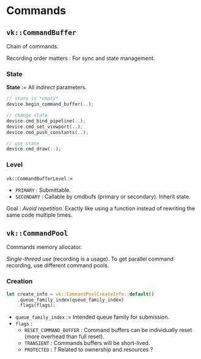 # Commands

## `vk::CommandBuffer`

Chain of commands.

Recording order matters : For sync and state management.

### State

**State** := All *indirect* parameters.

```rust
// state is *empty*
device.begin_command_buffer(..);

// change state
device.cmd_bind_pipeline(..);
device.cmd_set_viewport(..);
device.cmd_push_constants(..);

// use state
device.cmd_draw(..);
```

### Level

`vk::CommandBufferLevel` := 
- `PRIMARY` : Submittable.
- `SECONDARY` : Callable by cmdbufs (primary or secondary). Inherit state.

Goal : *Avoid repetition*. Exactly like using a function instead of rewriting the same code multiple times.

## `vk::CommandPool`

Commands memory allocator.

*Single-thread use* (recording is a usage). To get parallel command recording, use different command pools.

### Creation

```rust
let create_info = vk::CommandPoolCreateInfo::default()
    .queue_family_index(queue_family_index)
    .flags(flags);
```

- `queue_family_index` := Intended queue family for submission.
- `flags` :
    - `RESET_COMMAND_BUFFER` : Command buffers can be individually reset (more overhead than full reset).
    - `TRANSIENT` : Commands buffers will be short-lived.
    - `PROTECTED` : ? Related to ownership and resources ?
